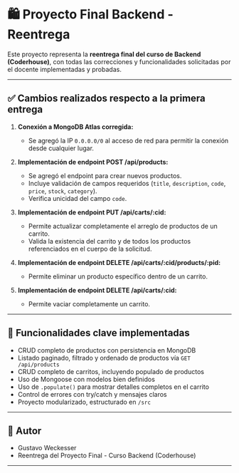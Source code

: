 # 🛍️ Proyecto Final Backend - Reentrega

Este proyecto representa la **reentrega final del curso de Backend (Coderhouse)**, con todas las correcciones y funcionalidades solicitadas por el docente implementadas y probadas.

---

## ✅ Cambios realizados respecto a la primera entrega

1. **Conexión a MongoDB Atlas corregida:**
   - Se agregó la IP `0.0.0.0/0` al acceso de red para permitir la conexión desde cualquier lugar.

2. **Implementación de endpoint POST /api/products:**
   - Se agregó el endpoint para crear nuevos productos.
   - Incluye validación de campos requeridos (`title`, `description`, `code`, `price`, `stock`, `category`).
   - Verifica unicidad del campo `code`.

3. **Implementación de endpoint PUT /api/carts/:cid:**
   - Permite actualizar completamente el arreglo de productos de un carrito.
   - Valida la existencia del carrito y de todos los productos referenciados en el cuerpo de la solicitud.

4. **Implementación de endpoint DELETE /api/carts/:cid/products/:pid:**
   - Permite eliminar un producto específico dentro de un carrito.

5. **Implementación de endpoint DELETE /api/carts/:cid:**
   - Permite vaciar completamente un carrito.

---

## 🧪 Funcionalidades clave implementadas

- CRUD completo de productos con persistencia en MongoDB
- Listado paginado, filtrado y ordenado de productos vía `GET /api/products`
- CRUD completo de carritos, incluyendo populado de productos
- Uso de Mongoose con modelos bien definidos
- Uso de `.populate()` para mostrar detalles completos en el carrito
- Control de errores con try/catch y mensajes claros
- Proyecto modularizado, estructurado en `/src`

---

## 👤 Autor

- Gustavo Weckesser
- Reentrega del Proyecto Final - Curso Backend (Coderhouse)

---

